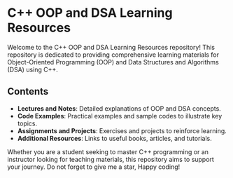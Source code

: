# C++ OOP and DSA Learning Resources

Welcome to the C++ OOP and DSA Learning Resources repository! This repository is dedicated to providing comprehensive learning materials for Object-Oriented Programming (OOP) and Data Structures and Algorithms (DSA) using C++. 

## Contents

- **Lectures and Notes**: Detailed explanations of OOP and DSA concepts.
- **Code Examples**: Practical examples and sample codes to illustrate key topics.
- **Assignments and Projects**: Exercises and projects to reinforce learning.
- **Additional Resources**: Links to useful books, articles, and tutorials.

Whether you are a student seeking to master C++ programming or an instructor looking for teaching materials, this repository aims to support your journey. Do not forget to give me a star, Happy coding!
